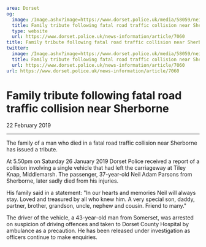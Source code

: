 ```yaml
area: Dorset
og:
  image: /Image.ashx?image=https://www.dorset.police.uk/media/58059/neil-adam-parsons-22-february-2019.jpg&amp;amp;width=150
  title: Family tribute following fatal road traffic collision near Sherborne
  type: website
  url: https://www.dorset.police.uk/news-information/article/7060
title: Family tribute following fatal road traffic collision near Sherborne |
twitter:
  image: /Image.ashx?image=https://www.dorset.police.uk/media/58059/neil-adam-parsons-22-february-2019.jpg&amp;amp;width=150
  title: Family tribute following fatal road traffic collision near Sherborne
  url: https://www.dorset.police.uk/news-information/article/7060
url: https://www.dorset.police.uk/news-information/article/7060
```

# Family tribute following fatal road traffic collision near Sherborne

22 February 2019

* * *

The family of a man who died in a fatal road traffic collision near Sherborne has issued a tribute.

At 5.50pm on Saturday 26 January 2019 Dorset Police received a report of a collision involving a single vehicle that had left the carriageway at Tiley Knap, Middlemarsh. The passenger, 37-year-old Neil Adam Parsons from Sherborne, later sadly died from his injuries.

His family said in a statement: "In our hearts and memories Neil will always stay. Loved and treasured by all who knew him. A very special son, daddy, partner, brother, grandson, uncle, nephew and cousin. Friend to many."

The driver of the vehicle, a 43-year-old man from Somerset, was arrested on suspicion of driving offences and taken to Dorset County Hospital by ambulance as a precaution. He has been released under investigation as officers continue to make enquiries.
